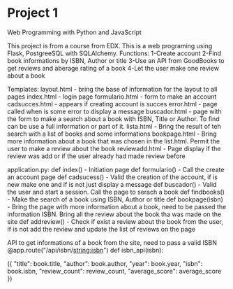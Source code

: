# Project 1

Web Programming with Python and JavaScript

This project is from a course from EDX.
This is a web programing using Flask, PostgreeSQL with SQLAlchemy.
Functions:
1-Create account
2-Find book informations by ISBN, Author or title
3-Use an API from GoodBooks to get reviews and aberage rating of a book
4-Let the user make one review about a book

Templates:
layout.html - bring the base of information for the layout to all pages
index.html - login page
formulario.html - form to make an account
cadsucces.html - appears if creating account is succes
error.html - page called when is some error to display a message
buscador.html - page with the form to make a search about a book with ISBN, Title or Author. To find can be use a full information or part of it.
lista.html - Bring the result of teh search with a list of books and some informations
bookpage.html - Bring more information about a book that was chosen in the list.html. Permit the user to make a review about the book
reviewadd.html - Page display if the review was add or if the user already had made review before

application.py:
def index() - Initiation page
def formulario() - Call the create an account page
def cadsucess() - Valid the creation of the account, if is new make one and if is not just display a message
def buscador() - Valid the user and start a session. Call the page to serach a book
def findbooks() - Make the search of a book using ISBN, Author or title
def bookpage(isbn) - Bring the page with more information about a book, need to be passed the information ISBN. Bring all the review about the book tha was made on the site
def addreview() - Check if exist a review about the book from the user, if is not add the review and update the list of reviews on the page

API to get informations of a book from the site, need to pass a valid ISBN
@app.route("/api/isbn/<string:isbn>")
def isbn_api(isbn):

({
    "title": book.title,
    "author": book.author,
    "year": book.year,
    "isbn": book.isbn,
    "review_count": review_count,
    "average_score": average_score
})





